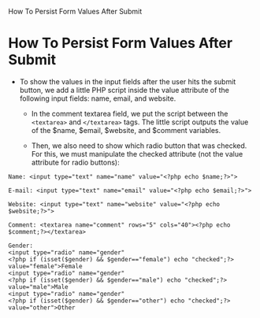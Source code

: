 How To Persist Form Values After Submit

# How To Persist Form Values After Submit

* To show the values in the input fields after the user hits the submit button, we add a little PHP script inside the value attribute of the following input fields: name, email, and website.

	* In the comment textarea field, we put the script between the `<textarea>` and `</textarea>` tags. The little script outputs the value of the $name, $email, $website, and $comment variables.

	* Then, we also need to show which radio button that was checked. For this, we must manipulate the checked attribute (not the value attribute for radio buttons):

```
Name: <input type="text" name="name" value="<?php echo $name;?>">

E-mail: <input type="text" name="email" value="<?php echo $email;?>">

Website: <input type="text" name="website" value="<?php echo $website;?>">

Comment: <textarea name="comment" rows="5" cols="40"><?php echo $comment;?></textarea>

Gender:
<input type="radio" name="gender"
<?php if (isset($gender) && $gender=="female") echo "checked";?>
value="female">Female
<input type="radio" name="gender"
<?php if (isset($gender) && $gender=="male") echo "checked";?>
value="male">Male
<input type="radio" name="gender"
<?php if (isset($gender) && $gender=="other") echo "checked";?>
value="other">Other
```